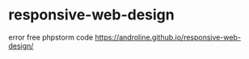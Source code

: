 # responsive-web-design
error free phpstorm code
https://androline.github.io/responsive-web-design/
